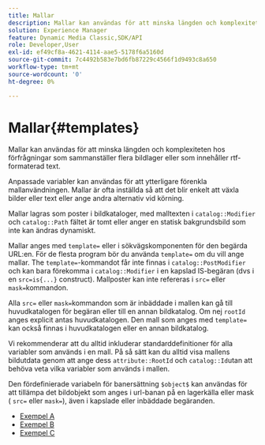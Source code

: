 ```yaml
---
title: Mallar
description: Mallar kan användas för att minska längden och komplexiteten hos förfrågningar som sammanställer flera bildlager eller som innehåller rtf-formaterad text.
solution: Experience Manager
feature: Dynamic Media Classic,SDK/API
role: Developer,User
exl-id: ef49cf8a-4621-4114-aae5-5178f6a5160d
source-git-commit: 7c4492b583e7bd6fb87229c4566f1d9493c8a650
workflow-type: tm+mt
source-wordcount: '0'
ht-degree: 0%

---
```


# Mallar{#templates}

Mallar kan användas för att minska längden och komplexiteten hos förfrågningar som sammanställer flera bildlager eller som innehåller rtf-formaterad text.

Anpassade variabler kan användas för att ytterligare förenkla mallanvändningen. Mallar är ofta inställda så att det blir enkelt att växla bilder eller text eller ange andra alternativ vid körning.

Mallar lagras som poster i bildkataloger, med malltexten i `catalog::Modifier` och `catalog::Path` fältet är tomt eller anger en statisk bakgrundsbild som inte kan ändras dynamiskt.

Mallar anges med `template=` eller i sökvägskomponenten för den begärda URL:en. För de flesta program bör du använda `template=` om du vill ange mallar. The `template=`-kommandot får inte finnas i `catalog::PostModifier` och kan bara förekomma i `catalog::Modifier` i en kapslad IS-begäran (dvs i en `src=is{...}` construct). Mallposter kan inte refereras i `src=` eller `mask=`kommandon.

Alla `src=` eller `mask=`kommandon som är inbäddade i mallen kan gå till huvudkatalogen för begäran eller till en annan bildkatalog. Om nej `rootId` anges explicit antas huvudkatalogen. Den mall som anges med `template=` kan också finnas i huvudkatalogen eller en annan bildkatalog.

Vi rekommenderar att du alltid inkluderar standarddefinitioner för alla variabler som används i en mall. På så sätt kan du alltid visa mallens bildutdata genom att ange dess `attribute::RootId` och `catalog::Id`utan att behöva veta vilka variabler som används i mallen.

Den fördefinierade variabeln för banersättning `$object$` kan användas för att tillämpa det bildobjekt som anges i url-banan på en lagerkälla eller mask ( `src=` eller `mask=`), även i kapslade eller inbäddade begäranden.

* [Exempel A](r-example-a.md)
* [Exempel B](r-example-b.md)
* [Exempel C](r-example-c.md)

